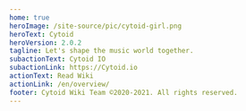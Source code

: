 ```yaml
---
home: true
heroImage: /site-source/pic/cytoid-girl.png
heroText: Cytoid
heroVersion: 2.0.2
tagline: Let's shape the music world together.
subactionText: Cytoid IO
subactionLink: https://Cytoid.io
actionText: Read Wiki
actionLink: /en/overview/
footer: Cytoid Wiki Team ©2020-2021. All rights reserved.
---
```


